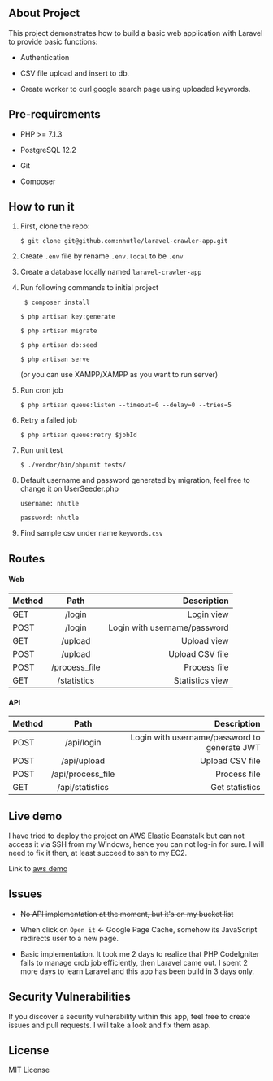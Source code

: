 ## About Project

This project demonstrates how to build a basic web application with Laravel to provide basic functions:

- Authentication

- CSV file upload and insert to db.

- Create worker to curl google search page using uploaded keywords.

## Pre-requirements
- PHP >= 7.1.3

- PostgreSQL 12.2

- Git

- Composer

## How to run it

1. First, clone the repo:

   ```
   $ git clone git@github.com:nhutle/laravel-crawler-app.git
   ```

2. Create `.env` file by rename `.env.local` to be `.env`

3. Create a database locally named ``laravel-crawler-app``

4. Run following commands to initial project

   ```
    $ composer install
   ```

   ``` 
   $ php artisan key:generate
   ```

   ```
   $ php artisan migrate
   ```

   ```
   $ php artisan db:seed
   ```

   ```
   $ php artisan serve
   ``` 
   (or you can use XAMPP/XAMPP as you want to run server)

5. Run cron job

   ```
   $ php artisan queue:listen --timeout=0 --delay=0 --tries=5
   ```

6. Retry a failed job

   ```
   $ php artisan queue:retry $jobId
   ```

7. Run unit test

   ```
   $ ./vendor/bin/phpunit tests/
   ```

8. Default username and password generated by migration, feel free to change it on UserSeeder.php 

   ```
   username: nhutle
   ```

   ```
   password: nhutle
   ```
   
9. Find sample csv under name `keywords.csv`

## Routes

#### Web
| Method | Path | Description
| ------ |:-----:| --------:|
| GET | /login | Login view
| POST | /login | Login with username/password
| GET | /upload | Upload view
| POST | /upload | Upload CSV file
| POST | /process_file | Process file
| GET | /statistics | Statistics view

#### API
| Method | Path | Description
| ------ |:-----:| --------:|
| POST | /api/login | Login with username/password to generate JWT
| POST | /api/upload | Upload CSV file
| POST | /api/process_file | Process file
| GET | /api/statistics | Get statistics

## Live demo

I have tried to deploy the project on AWS Elastic Beanstalk but can not access it via SSH from my Windows, hence you can not log-in for sure. I will need to fix it then, at least succeed to ssh to my EC2.

Link to [aws demo](http://laravelcrawlerapp-env.eba-surpq9em.ap-southeast-1.elasticbeanstalk.com)

## Issues

- ~~No API implementation at the moment, but it's on my bucket list~~

- When click on `Open it` <- Google Page Cache, somehow its JavaScript redirects user to a new page.

- Basic implementation. It took me 2 days to realize that PHP CodeIgniter fails to manage crob job efficiently, then Laravel came out. I spent 2 more days to learn Laravel and this app has been build in 3 days only.

## Security Vulnerabilities

If you discover a security vulnerability within this app, feel free to create issues and pull requests. I will take a look and fix them asap.

## License

MIT License
